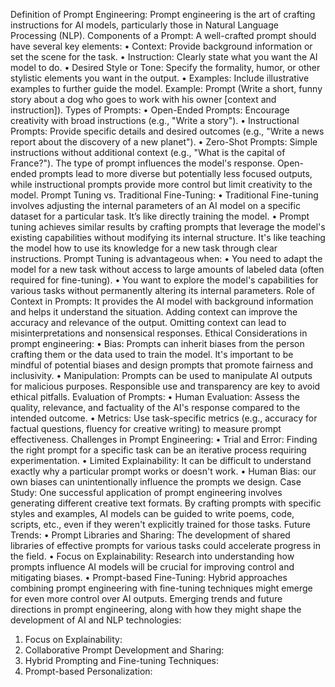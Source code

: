 Definition of Prompt Engineering:
Prompt engineering is the art of crafting instructions for AI models, particularly those in Natural Language Processing (NLP). 
Components of a Prompt:
A well-crafted prompt should have several key elements:
•	Context: Provide background information or set the scene for the task.
•	Instruction: Clearly state what you want the AI model to do.
•	Desired Style or Tone: Specify the formality, humor, or other stylistic elements you want in the output.
•	Examples: Include illustrative examples to further guide the model.
Example: Prompt (Write a short, funny story about a dog who goes to work with his owner
[context and instruction]).
Types of Prompts:
•	Open-Ended Prompts: Encourage creativity with broad instructions (e.g., "Write a story").
•	Instructional Prompts: Provide specific details and desired outcomes (e.g., "Write a news report about the discovery of a new planet").
•	Zero-Shot Prompts: Simple instructions without additional context (e.g., "What is the capital of France?").
The type of prompt influences the model's response. Open-ended prompts lead to more diverse but potentially less focused outputs, while instructional prompts provide more control but limit creativity to the model.
Prompt Tuning vs.  Traditional Fine-Tuning:
•	Traditional Fine-tuning involves adjusting the internal parameters of an AI model on a specific dataset for a particular task. It’s like directly training the model.
•	Prompt tuning achieves similar results by crafting prompts that leverage the model's existing capabilities without modifying its internal structure. It's like teaching the model how to use its knowledge for a new task through clear instructions.
Prompt Tuning is advantageous when:
•	You need to adapt the model for a new task without access to large amounts of labeled data (often required for fine-tuning).
•	You want to explore the model's capabilities for various tasks without permanently altering its internal parameters.
Role of Context in Prompts:
It provides the AI model with background information and helps it understand the situation. Adding context can improve the accuracy and relevance of the output. 
Omitting context can lead to misinterpretations and nonsensical responses.
Ethical Considerations in prompt engineering:
•	Bias: Prompts can inherit biases from the person crafting them or the data used to train the model. It's important to be mindful of potential biases and design prompts that promote fairness and inclusivity.
•	Manipulation: Prompts can be used to manipulate AI outputs for malicious purposes. Responsible use and transparency are key to avoid ethical pitfalls.
Evaluation of Prompts:
•	Human Evaluation: Assess the quality, relevance, and factuality of the AI's response compared to the intended outcome.
•	Metrics: Use task-specific metrics (e.g., accuracy for factual questions, fluency for creative writing) to measure prompt effectiveness.
Challenges in Prompt Engineering:
•	Trial and Error: Finding the right prompt for a specific task can be an iterative process requiring experimentation.
•	Limited Explainability: It can be difficult to understand exactly why a particular prompt works or doesn't work.
•	Human Bias: our own biases can unintentionally influence the prompts we design.
Case Study:
One successful application of prompt engineering involves generating different creative text formats. By crafting prompts with specific styles and examples, AI models can be guided to write poems, code, scripts, etc., even if they weren't explicitly trained for those tasks.
Future Trends:
•	Prompt Libraries and Sharing: The development of shared libraries of effective prompts for various tasks could accelerate progress in the field.
•	Focus on Explainability: Research into understanding how prompts influence AI models will be crucial for improving control and mitigating biases.
•	Prompt-based Fine-Tuning: Hybrid approaches combining prompt engineering with fine-tuning techniques might emerge for even more control over AI outputs.
Emerging trends and future directions in prompt engineering, along with how they might shape the development of AI and NLP technologies:
1. Focus on Explainability:
2. Collaborative Prompt Development and Sharing:
3. Hybrid Prompting and Fine-tuning Techniques:
4. Prompt-based Personalization:
